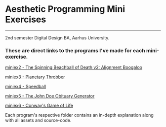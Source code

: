 # Aesthetic Programming Mini Exercises
---
2nd semester Digital Design BA, Aarhus University.

### These are direct links to the programs I've made for each mini-exercise.
[miniex2 - The Spinning Beachball of Death v2: Alignment Boogaloo](https://magnusjmj.github.io/APME/miniex2)

[miniex3 - Planetary Throbber](https://magnusjmj.github.io/APME/miniex3)

[miniex4 - Speedball](https://magnusjmj.github.io/APME/miniex4)

[miniex5 - The John Doe Obituary Generator](https://magnusjmj.github.io/APME/miniex5)

[miniex6 - Conway's Game of Life](https://magnusjmj.github.io/APME/miniex6)

Each program's respective folder contains an in-depth explanation along with all assets and source-code.
